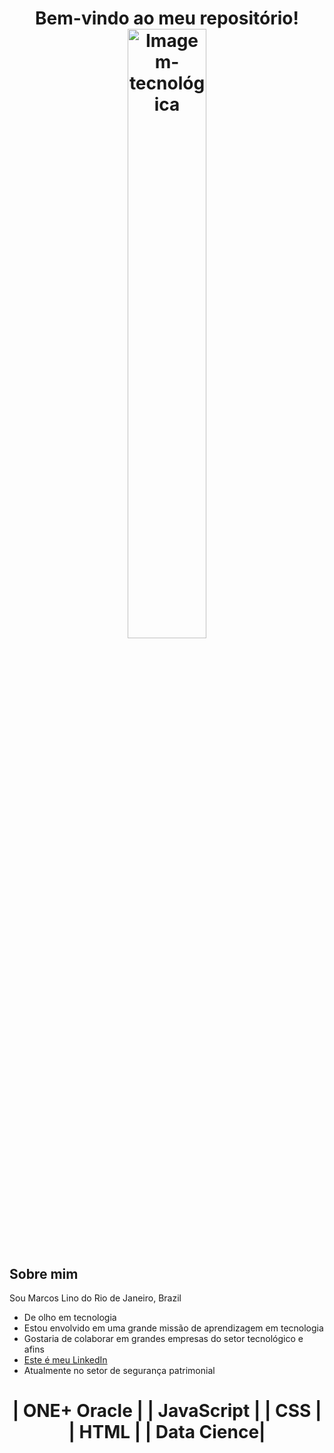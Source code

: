 <h1 align="center"> Bem-vindo ao meu repositório! 
 <picture>
 <source media="(prefers-color-scheme: dark)" srcset="https://github.com/user-attachments/assets/bb9a557f-6396-4c0c-b768-4274d7c31c19">
 <source media="(prefers-color-scheme: light)" srcset="https://github.com/user-attachments/assets/bb9a557f-6396-4c0c-b768-4274d7c31c19">
 <img alt="Imagem-tecnológica" src width="50%"="https://github.com/user-attachments/assets/bb9a557f-6396-4c0c-b768-4274d7c31c19">
</picture> 

 ## Sobre mim
 Sou Marcos Lino do Rio de Janeiro, Brazil
- De olho em tecnologia
- Estou envolvido em uma grande missão de aprendizagem em tecnologia
- Gostaria de colaborar em grandes empresas do setor tecnológico e afins
- [Este é meu LinkedIn](https://www.linkedin.com/in/marcoslinoti/)
- Atualmente no setor de segurança patrimonial

<h1 align="center">| ONE+ Oracle |
| JavaScript   |
| CSS        |
| HTML     |
| Data Cience|

<!---
linomar31/linomar31 is a ✨ special ✨ repository because its `README.md` (this file) appears on your GitHub profile.
You can click the Preview link to take a look at your changes.
--->
